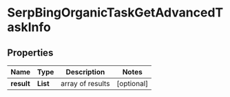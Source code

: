 # SerpBingOrganicTaskGetAdvancedTaskInfo


## Properties

| Name | Type | Description | Notes |
|------------ | ------------- | ------------- | -------------|
**result** | **List<SerpBingOrganicTaskGetAdvancedResultInfo>** | array of results |[optional]|
